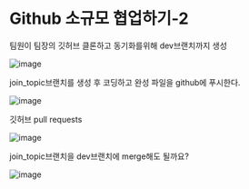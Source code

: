 # Github 소규모 협업하기-2

팀원이 팀장의 깃허브 클론하고 동기화를위해 dev브랜치까지 생성

![image](https://github.com/user-attachments/assets/85647c14-efc6-469b-bc26-5da888ca565a)

join_topic브랜치를 생성 후 코딩하고 완성 파일을 github에 푸시한다.

![image](https://github.com/user-attachments/assets/073a71bc-ecc5-4199-b3b5-08f02a2aeb94)

깃허브 pull requests

![image](https://github.com/user-attachments/assets/4a5cead5-7a35-4e94-ba2d-516a0809b3d2)

join_topic브랜치을 dev브랜치에 merge해도 될까요?

![image](https://github.com/user-attachments/assets/9bff0555-775a-4256-9902-797ff244794c)
